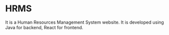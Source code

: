 # HRMS

It is  a  Human Resources Management System website. It is developed using Java for backend, React for frontend.



